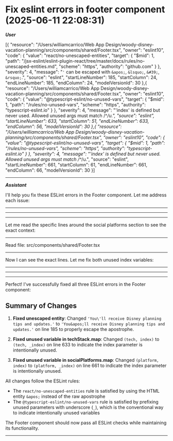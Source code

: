 <!-- Generated by SpecStory -->

# Fix eslint errors in footer component (2025-06-11 22:08:31)

_**User**_

[{
	"resource": "/Users/williamcarrico/Web App Design/woody-disney-vacation-planning/src/components/shared/Footer.tsx",
	"owner": "eslint10",
	"code": {
		"value": "react/no-unescaped-entities",
		"target": {
			"$mid": 1,
			"path": "/jsx-eslint/eslint-plugin-react/tree/master/docs/rules/no-unescaped-entities.md",
			"scheme": "https",
			"authority": "github.com"
		}
	},
	"severity": 4,
	"message": "`'` can be escaped with `&apos;`, `&lsquo;`, `&#39;`, `&rsquo;`.",
	"source": "eslint",
	"startLineNumber": 185,
	"startColumn": 24,
	"endLineNumber": 185,
	"endColumn": 24,
	"modelVersionId": 30
},{
	"resource": "/Users/williamcarrico/Web App Design/woody-disney-vacation-planning/src/components/shared/Footer.tsx",
	"owner": "eslint10",
	"code": {
		"value": "@typescript-eslint/no-unused-vars",
		"target": {
			"$mid": 1,
			"path": "/rules/no-unused-vars",
			"scheme": "https",
			"authority": "typescript-eslint.io"
		}
	},
	"severity": 4,
	"message": "'index' is defined but never used. Allowed unused args must match /^_/u.",
	"source": "eslint",
	"startLineNumber": 633,
	"startColumn": 51,
	"endLineNumber": 633,
	"endColumn": 56,
	"modelVersionId": 30
},{
	"resource": "/Users/williamcarrico/Web App Design/woody-disney-vacation-planning/src/components/shared/Footer.tsx",
	"owner": "eslint10",
	"code": {
		"value": "@typescript-eslint/no-unused-vars",
		"target": {
			"$mid": 1,
			"path": "/rules/no-unused-vars",
			"scheme": "https",
			"authority": "typescript-eslint.io"
		}
	},
	"severity": 4,
	"message": "'index' is defined but never used. Allowed unused args must match /^_/u.",
	"source": "eslint",
	"startLineNumber": 661,
	"startColumn": 61,
	"endLineNumber": 661,
	"endColumn": 66,
	"modelVersionId": 30
}]

---

_**Assistant**_

I'll help you fix these ESLint errors in the Footer component. Let me address each issue:

---



---



---

Let me read the specific lines around the social platforms section to see the exact context:

---

Read file: src/components/shared/Footer.tsx

---

Now I can see the exact lines. Let me fix both unused index variables:

---



---



---

Perfect! I've successfully fixed all three ESLint errors in the Footer component:

## Summary of Changes

1. **Fixed unescaped entity**: Changed `'You\'ll receive Disney planning tips and updates.'` to `'You&apos;ll receive Disney planning tips and updates.'` on line 185 to properly escape the apostrophe.

2. **Fixed unused variable in techStack.map**: Changed `(tech, index)` to `(tech, _index)` on line 633 to indicate the index parameter is intentionally unused.

3. **Fixed unused variable in socialPlatforms.map**: Changed `(platform, index)` to `(platform, _index)` on line 661 to indicate the index parameter is intentionally unused.

All changes follow the ESLint rules:
- The `react/no-unescaped-entities` rule is satisfied by using the HTML entity `&apos;` instead of the raw apostrophe
- The `@typescript-eslint/no-unused-vars` rule is satisfied by prefixing unused parameters with underscore (`_`), which is the conventional way to indicate intentionally unused variables

The Footer component should now pass all ESLint checks while maintaining its functionality.

---

